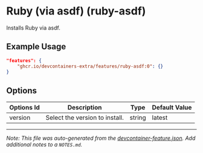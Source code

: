 
# Ruby (via asdf) (ruby-asdf)

Installs Ruby via asdf.

## Example Usage

```json
"features": {
    "ghcr.io/devcontainers-extra/features/ruby-asdf:0": {}
}
```

## Options

| Options Id | Description | Type | Default Value |
|-----|-----|-----|-----|
| version | Select the version to install. | string | latest |



---

_Note: This file was auto-generated from the [devcontainer-feature.json](devcontainer-feature.json).  Add additional notes to a `NOTES.md`._
